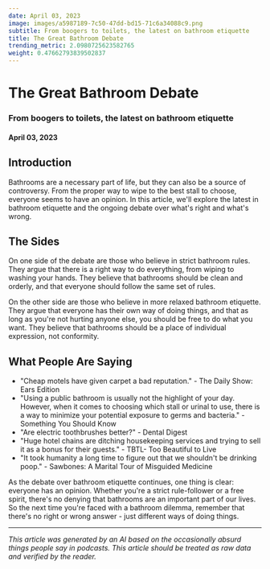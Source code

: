 ```yaml
---
date: April 03, 2023
image: images/a5987189-7c50-47dd-bd15-71c6a34088c9.png
subtitle: From boogers to toilets, the latest on bathroom etiquette
title: The Great Bathroom Debate
trending_metric: 2.0980725623582765
weight: 0.47662793839502837
---
```

# The Great Bathroom Debate
### From boogers to toilets, the latest on bathroom etiquette
#### April 03, 2023

## Introduction
Bathrooms are a necessary part of life, but they can also be a source of controversy. From the proper way to wipe to the best stall to choose, everyone seems to have an opinion. In this article, we'll explore the latest in bathroom etiquette and the ongoing debate over what's right and what's wrong.

## The Sides
On one side of the debate are those who believe in strict bathroom rules. They argue that there is a right way to do everything, from wiping to washing your hands. They believe that bathrooms should be clean and orderly, and that everyone should follow the same set of rules.

On the other side are those who believe in more relaxed bathroom etiquette. They argue that everyone has their own way of doing things, and that as long as you're not hurting anyone else, you should be free to do what you want. They believe that bathrooms should be a place of individual expression, not conformity.

## What People Are Saying
- "Cheap motels have given carpet a bad reputation." - The Daily Show: Ears Edition
- "Using a public bathroom is usually not the highlight of your day. However, when it comes to choosing which stall or urinal to use, there is a way to minimize your potential exposure to germs and bacteria." - Something You Should Know
- "Are electric toothbrushes better?" - Dental Digest
- "Huge hotel chains are ditching housekeeping services and trying to sell it as a bonus for their guests." - TBTL- Too Beautiful to Live
- "It took humanity a long time to figure out that we shouldn't be drinking poop." - Sawbones: A Marital Tour of Misguided Medicine

As the debate over bathroom etiquette continues, one thing is clear: everyone has an opinion. Whether you're a strict rule-follower or a free spirit, there's no denying that bathrooms are an important part of our lives. So the next time you're faced with a bathroom dilemma, remember that there's no right or wrong answer - just different ways of doing things.

 --- 

*This article was generated by an AI based on the occasionally absurd things people say in podcasts. This article should be treated as raw data and verified by the reader.*